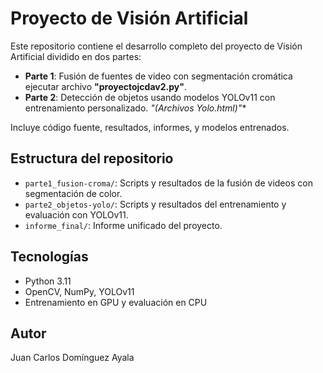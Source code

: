 # Proyecto de Visión Artificial

Este repositorio contiene el desarrollo completo del proyecto de Visión Artificial dividido en dos partes:

- **Parte 1**: Fusión de fuentes de video con segmentación cromática ejecutar archivo **"proyectojcdav2.py"**.
- **Parte 2**: Detección de objetos usando modelos YOLOv11 con entrenamiento personalizado. **"(Archivos Yolo*.html)"**

Incluye código fuente, resultados, informes, y modelos entrenados.

## Estructura del repositorio

- `parte1_fusion-croma/`: Scripts y resultados de la fusión de videos con segmentación de color.
- `parte2_objetos-yolo/`: Scripts y resultados del entrenamiento y evaluación con YOLOv11.
- `informe_final/`: Informe unificado del proyecto.

## Tecnologías

- Python 3.11
- OpenCV, NumPy, YOLOv11
- Entrenamiento en GPU y evaluación en CPU

## Autor

Juan Carlos Domínguez Ayala
